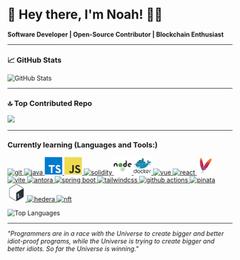 # 👋 Hey there, I'm Noah! 🙋‍♂️

**Software Developer | Open-Source Contributor | Blockchain Enthusiast**

---

### 📈 GitHub Stats

![GitHub Stats](https://github-readme-stats.vercel.app/api?username=Ndacyayisenga-droid&show_icons=true&theme=radical)

---

### 🔝 Top Contributed Repo

![](https://github-contributor-stats.vercel.app/api?username=Ndacyayisenga-droid&limit=5&theme=tokyonight&combine_all_yearly_contributions=true)

---

<h3 align="left"> Currently learning (Languages and Tools:)</h3>

<p align="left">
<a href="https://git-scm.com/" target="_blank"> <img src="https://www.vectorlogo.zone/logos/git-scm/git-scm-icon.svg" alt="git" width="40" height="40"/> </a> 
<a href="https://www.java.com" target="_blank"> <img src="https://img.shields.io/badge/Java-007396?style=for-the-badge&logo=java&logoColor=white" alt="java" width="40" height="40"/> </a> 
<a href="https://www.typescriptlang.org/" target="_blank"> <img src="https://raw.githubusercontent.com/devicons/devicon/master/icons/typescript/typescript-original.svg" alt="typescript" width="40" height="40"/> </a> 
<a href="https://developer.mozilla.org/en-US/docs/Web/JavaScript" target="_blank"> <img src="https://raw.githubusercontent.com/devicons/devicon/master/icons/javascript/javascript-original.svg" alt="javascript" width="40" height="40"/> </a> 
<a href="https://soliditylang.org/" target="_blank"> <img src="https://img.shields.io/badge/Solidity-363636?style=for-the-badge&logo=solidity&logoColor=white" alt="solidity" width="40" height="40"/> </a> 
<a href="https://nodejs.org" target="_blank"> <img src="https://raw.githubusercontent.com/devicons/devicon/master/icons/nodejs/nodejs-original-wordmark.svg" alt="nodejs" width="40" height="40"/> </a>
<a href="https://www.docker.com/" target="_blank"> <img src="https://raw.githubusercontent.com/devicons/devicon/master/icons/docker/docker-original-wordmark.svg" alt="docker" width="40" height="40"/> </a> 
<a href="https://vuejs.org/" target="_blank"> <img src="https://img.shields.io/badge/Vue.js-4FC08D?style=for-the-badge&logo=vue-dot-js&logoColor=white" alt="vue" width="40" height="40"/> </a> 
<a href="https://reactjs.org/" target="_blank"> <img src="https://img.shields.io/badge/React-61DAFB?style=for-the-badge&logo=react&logoColor=black" alt="react" width="40" height="40"/> </a> 
<a href="https://maven.apache.org/" target="_blank"> <img src="https://raw.githubusercontent.com/devicons/devicon/master/icons/maven/maven-original.svg" alt="maven" width="40" height="40"/> </a>
<a href="https://vitejs.dev/" target="_blank"> <img src="https://img.shields.io/badge/Vite-646CFF?style=for-the-badge&logo=vite&logoColor=white" alt="vite" width="40" height="40"/> </a>
<a href="https://antora.org/" target="_blank"> <img src="https://img.shields.io/badge/Antora-282828?style=for-the-badge&logoColor=white" alt="antora" width="40" height="40"/> </a>
<a href="https://spring.io/projects/spring-boot" target="_blank"> <img src="https://img.shields.io/badge/Spring_Boot-6DB33F?style=for-the-badge&logo=spring-boot&logoColor=white" alt="spring boot" width="40" height="40"/> </a>
<a href="https://tailwindcss.com/" target="_blank"> <img src="https://img.shields.io/badge/Tailwind_CSS-38B2AC?style=for-the-badge&logo=tailwind-css&logoColor=white" alt="tailwindcss" width="40" height="40"/> </a>
<a href="https://github.com/features/actions" target="_blank"> <img src="https://img.shields.io/badge/GitHub_Actions-2088FF?style=for-the-badge&logo=github-actions&logoColor=white" alt="github actions" width="40" height="40"/> </a>
<a href="https://pinata.cloud/" target="_blank"> <img src="https://img.shields.io/badge/Pinata-000000?style=for-the-badge&logo=pinata&logoColor=white" alt="pinata" width="40" height="40"/> </a>
<a href="https://bash.cyberciti.biz/" target="_blank"> <img src="https://raw.githubusercontent.com/devicons/devicon/master/icons/bash/bash-original.svg" alt="bash" width="40" height="40"/> </a>
<a href="https://hedera.com/" target="_blank"> <img src="https://img.shields.io/badge/Hedera-1B9CFC?style=for-the-badge&logo=hedera&logoColor=white" alt="hedera" width="40" height="40"/> </a>
<a href="https://nft.storage/" target="_blank"> <img src="https://img.shields.io/badge/NFT-FF6F00?style=for-the-badge&logo=ethereum&logoColor=white" alt="nft" width="40" height="40"/> </a>
</p>

![Top Languages](https://github-readme-stats.vercel.app/api/top-langs/?username=Ndacyayisenga-droid&layout=compact&theme=radical)

---

_"Programmers are in a race with the Universe to create bigger and better idiot-proof programs, while the Universe is trying to create bigger and better idiots. So far the Universe is winning."_
